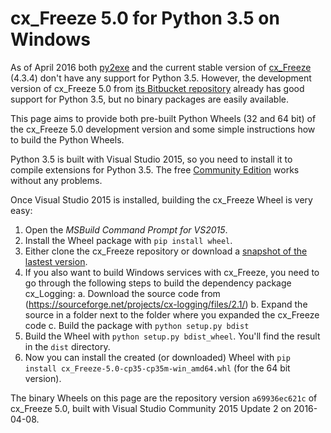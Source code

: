 # cx_Freeze 5.0 for Python 3.5 on Windows

As of April 2016 both [py2exe](http://www.py2exe.org/) and the current stable version of
[cx_Freeze](http://cx-freeze.sourceforge.net/) (4.3.4) don't have any support for Python 3.5.
However, the development version of cx_Freeze 5.0 from
[its Bitbucket repository](https://bitbucket.org/anthony_tuininga/cx_freeze) already has good
support for Python 3.5, but no binary packages are easily available.

This page aims to provide both pre-built Python Wheels (32 and 64 bit) of the cx_Freeze 5.0
development version and some simple instructions how to build the Python Wheels.

Python 3.5 is built with Visual Studio 2015, so you need to install it to compile extensions
for Python 3.5. The free [Community Edition](https://www.visualstudio.com/products/free-developer-offers-vs)
works without any problems.

Once Visual Studio 2015 is installed, building the cx_Freeze Wheel is very easy:

1. Open the *MSBuild Command Prompt for VS2015*.
2. Install the Wheel package with `pip install wheel`.
3. Either clone the cx_Freeze repository or download a
   [snapshot of the lastest version](https://bitbucket.org/anthony_tuininga/cx_freeze/downloads).
4. If you also want to build Windows services with cx_Freeze, you need to go through the 
   following steps to build the dependency package cx_Logging:
   a. Download the source code from (https://sourceforge.net/projects/cx-logging/files/2.1/)
   b. Expand the source in a folder next to the folder where you expanded the cx_Freeze code
   c. Build the package with `python setup.py bdist`
4. Build the Wheel with `python setup.py bdist_wheel`. You'll find the result in the `dist`
   directory.
5. Now you can install the created (or downloaded) Wheel with
   `pip install cx_Freeze-5.0-cp35-cp35m-win_amd64.whl` (for the 64 bit version).

The binary Wheels on this page are the repository version `a69936ec621c`
of cx_Freeze 5.0, built with Visual Studio Community 2015 Update 2 on 2016-04-08.
